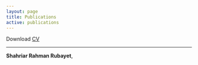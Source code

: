 ```yaml
---
layout: page
title: Publications
active: publications
---
```


Download [CV]()

___

**Shahriar Rahman Rubayet**, 
